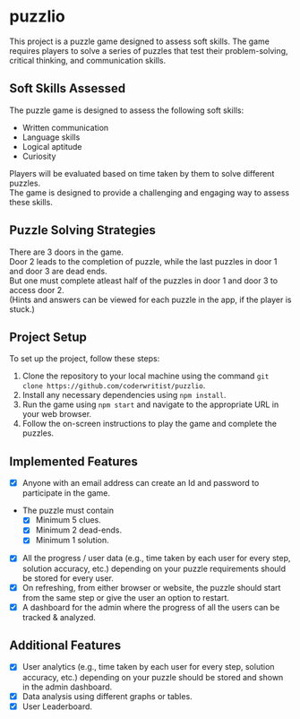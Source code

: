 # puzzlio

This project is a puzzle game designed to assess soft skills. The game requires players to solve a series of puzzles that test their problem-solving, critical thinking, and communication skills.

## Soft Skills Assessed

The puzzle game is designed to assess the following soft skills:
- Written communication
- Language skills
- Logical aptitude	
- Curiosity

Players will be evaluated based on time taken by them to solve different puzzles.  
The game is designed to provide a challenging and engaging way to assess these skills.

## Puzzle Solving Strategies

There are 3 doors in the game.  
Door 2 leads to the completion of puzzle, while the last puzzles in door 1 and door 3 are dead ends.  
But one must complete atleast half of the puzzles in door 1 and door 3 to access door 2.  
(Hints and answers can be viewed for each puzzle in the app, if the player is stuck.)

## Project Setup

To set up the project, follow these steps:

1. Clone the repository to your local machine using the command `git clone https://github.com/coderwritist/puzzlio`.
2. Install any necessary dependencies using `npm install`.
3. Run the game using `npm start` and navigate to the appropriate URL in your web browser.
4. Follow the on-screen instructions to play the game and complete the puzzles.

## Implemented Features

- [x] Anyone with an email address can create an Id and password to participate in the game.
- The puzzle must contain
  - [x] Minimum 5 clues.
  - [x] Minimum 2 dead-ends.
  - [x] Minimum 1 solution.
- [x] All the progress / user data (e.g., time taken by each user for every step, solution accuracy, etc.) depending on your puzzle requirements should be stored for every user.
- [x] On refreshing, from either browser or website, the puzzle should start from the same step or give the user an option to restart.
- [x] A dashboard for the admin where the progress of all the users can be tracked & analyzed.

## Additional Features

- [x] User analytics (e.g., time taken by each user for every step, solution accuracy, etc.) depending on your puzzle should be stored and shown in the admin dashboard.
- [x] Data analysis using different graphs or tables.
- [x] User Leaderboard.
